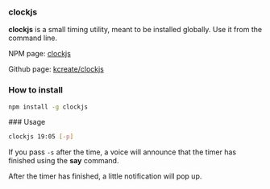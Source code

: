 ### clockjs
__clockjs__ is a small timing utility, meant to be installed globally. Use it from the command line.

NPM page: [clockjs](https://www.npmjs.com/package/clockjs)

Github page: [kcreate/clockjs](https://github.com/KCreate/clockjs)

### How to install
```sh
npm install -g clockjs
```

### Usage
```sh
clockjs 19:05 [-p]
```

If you pass ```-s``` after the time, a voice will announce that the timer has finished using the __say__ command.

After the timer has finished, a little notification will pop up.
